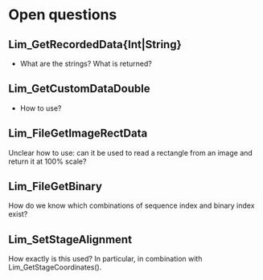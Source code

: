 # Open questions

## Lim_GetRecordedData{Int|String}

* What are the strings? What is returned?

## Lim_GetCustomDataDouble

* How to use?

## Lim_FileGetImageRectData

Unclear how to use: can it be used to read a rectangle from an image and return 
it at 100% scale? 

## Lim_FileGetBinary

How do we know which combinations of sequence index and binary index exist?

## Lim_SetStageAlignment

How exactly is this used? In particular, in combination with Lim_GetStageCoordinates().
